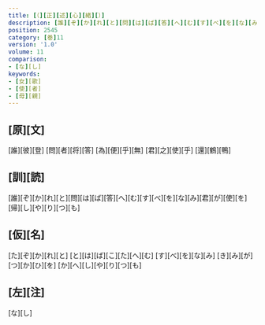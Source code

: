```yaml
---
title: [（][正][述][心][緒][）]
description: [誰][ぞ][か][れ][と][問][は][ば][答][へ][む][す][べ][を][な][み][君][が][使][を][帰][し][や][り][つ][も]
position: 2545
category: [巻]11
version: '1.0'
volume: 11
comparison:
- [な][し]
keywords:
- [女][歌]
- [使][者]
- [母][親]
---
```


## [原][文]

[誰][彼][登] [問][者][将][答] [為][便][乎][無] [君][之][使][乎] [還][鶴][鴨]

## [訓][読]

[誰][ぞ][か][れ][と][問][は][ば][答][へ][む][す][べ][を][な][み][君][が][使][を][帰][し][や][り][つ][も]

## [仮][名]

[た][ぞ][か][れ][と] [と][は][ば][こ][た][へ][む] [す][べ][を][な][み] [き][み][が][つ][か][ひ][を] [か][へ][し][や][り][つ][も]

## [左][注]

[な][し]
